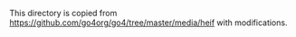 This directory is copied from https://github.com/go4org/go4/tree/master/media/heif with modifications.
